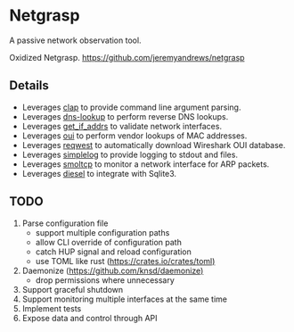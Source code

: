 # Netgrasp

A passive network observation tool.

Oxidized Netgrasp.
<https://github.com/jeremyandrews/netgrasp>

## Details

* Leverages [clap](https://lib.rs/crates/clap) to provide command line argument parsing.
* Leverages [dns-lookup](https://crates.io/crates/dns-lookup/) to perform reverse DNS lookups.
* Leverages [get_if_addrs](https://lib.rs/crates/get_if_addrs) to validate network interfaces.
* Leverages [oui](https://crates.io/crates/oui) to perform vendor lookups of MAC addresses.
* Leverages [reqwest](https://crates.io/crates/reqwest) to automatically download Wireshark OUI database.
* Leverages [simplelog](https://lib.rs/crates/simplelog) to provide logging to stdout and files.
* Leverages [smoltcp](https://lib.rs/crates/smoltcp) to monitor a network interface for ARP packets.
* Leverages [diesel](https://crates.io/crates/diesel) to integrate with Sqlite3.

## TODO

1. Parse configuration file
    * support multiple configuration paths
    * allow CLI override of configuration path
    * catch HUP signal and reload configuration
    * use TOML like rust (<https://crates.io/crates/toml)>
1. Daemonize (<https://github.com/knsd/daemonize)>
    * drop permissions where unnecessary
1. Support graceful shutdown
1. Support monitoring multiple interfaces at the same time
1. Implement tests
1. Expose data and control through API
